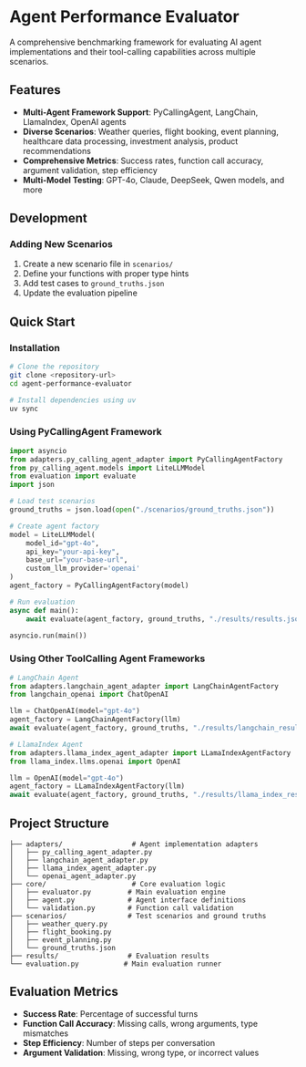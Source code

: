 # Agent Performance Evaluator

A comprehensive benchmarking framework for evaluating AI agent implementations and their tool-calling capabilities across multiple scenarios.

## Features

- **Multi-Agent Framework Support**: PyCallingAgent, LangChain, LlamaIndex, OpenAI agents
- **Diverse Scenarios**: Weather queries, flight booking, event planning, healthcare data processing, investment analysis, product recommendations
- **Comprehensive Metrics**: Success rates, function call accuracy, argument validation, step efficiency
- **Multi-Model Testing**: GPT-4o, Claude, DeepSeek, Qwen models, and more

## Development

### Adding New Scenarios

1. Create a new scenario file in `scenarios/`
2. Define your functions with proper type hints
3. Add test cases to `ground_truths.json`
4. Update the evaluation pipeline

## Quick Start

### Installation

```bash
# Clone the repository
git clone <repository-url>
cd agent-performance-evaluator

# Install dependencies using uv
uv sync
```

### Using PyCallingAgent Framework

```python
import asyncio
from adapters.py_calling_agent_adapter import PyCallingAgentFactory
from py_calling_agent.models import LiteLLMModel
from evaluation import evaluate
import json

# Load test scenarios
ground_truths = json.load(open("./scenarios/ground_truths.json"))

# Create agent factory
model = LiteLLMModel(
    model_id="gpt-4o",
    api_key="your-api-key",
    base_url="your-base-url",
    custom_llm_provider='openai'
)
agent_factory = PyCallingAgentFactory(model)

# Run evaluation
async def main():
    await evaluate(agent_factory, ground_truths, "./results/results.json")

asyncio.run(main())
```

### Using Other ToolCalling Agent Frameworks

```python
# LangChain Agent
from adapters.langchain_agent_adapter import LangChainAgentFactory
from langchain_openai import ChatOpenAI

llm = ChatOpenAI(model="gpt-4o")
agent_factory = LangChainAgentFactory(llm)
await evaluate(agent_factory, ground_truths, "./results/langchain_results.json")

# LlamaIndex Agent
from adapters.llama_index_agent_adapter import LLamaIndexAgentFactory
from llama_index.llms.openai import OpenAI

llm = OpenAI(model="gpt-4o")
agent_factory = LLamaIndexAgentFactory(llm)
await evaluate(agent_factory, ground_truths, "./results/llama_index_results.json")
```

## Project Structure

```
├── adapters/                 # Agent implementation adapters
│   ├── py_calling_agent_adapter.py
│   ├── langchain_agent_adapter.py
│   ├── llama_index_agent_adapter.py
│   └── openai_agent_adapter.py
├── core/                     # Core evaluation logic
│   ├── evaluator.py         # Main evaluation engine
│   ├── agent.py             # Agent interface definitions
│   └── validation.py        # Function call validation
├── scenarios/               # Test scenarios and ground truths
│   ├── weather_query.py
│   ├── flight_booking.py
│   ├── event_planning.py
│   └── ground_truths.json
├── results/                 # Evaluation results
└── evaluation.py           # Main evaluation runner
```

## Evaluation Metrics

- **Success Rate**: Percentage of successful turns
- **Function Call Accuracy**: Missing calls, wrong arguments, type mismatches
- **Step Efficiency**: Number of steps per conversation
- **Argument Validation**: Missing, wrong type, or incorrect values

